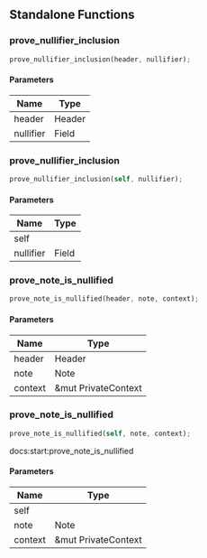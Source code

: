 ## Standalone Functions

### prove_nullifier_inclusion

```rust
prove_nullifier_inclusion(header, nullifier);
```

#### Parameters
| Name | Type |
| --- | --- |
| header | Header |
| nullifier | Field |

### prove_nullifier_inclusion

```rust
prove_nullifier_inclusion(self, nullifier);
```

#### Parameters
| Name | Type |
| --- | --- |
| self |  |
| nullifier | Field |

### prove_note_is_nullified

```rust
prove_note_is_nullified(header, note, context);
```

#### Parameters
| Name | Type |
| --- | --- |
| header | Header |
| note | Note |
| context | &mut PrivateContext |

### prove_note_is_nullified

```rust
prove_note_is_nullified(self, note, context);
```

docs:start:prove_note_is_nullified

#### Parameters
| Name | Type |
| --- | --- |
| self |  |
| note | Note |
| context | &mut PrivateContext |

